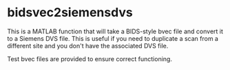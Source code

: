 # bidsvec2siemensdvs

This is a MATLAB function that will take a BIDS-style bvec file and convert it to 
a Siemens DVS file. This is useful if you need to duplicate a scan from a different 
site and you don't have the associated DVS file.

Test bvec files are provided to ensure correct functioning.
